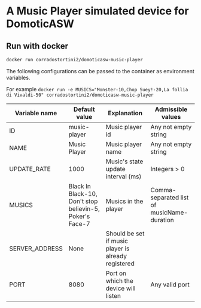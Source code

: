 # A Music Player simulated device for DomoticASW

## Run with docker

```sh
docker run corradostortini2/domoticasw-music-player
```

The following configurations can be passed to the container as environment variables.

For example `docker run -e MUSICS="Monster-10,Chop Suey!-20,La follia di Vivaldi-50" corradostortini2/domoticasw-music-player`


| Variable name  | Default value                                            | Explanation                        | Admissible values                                                    |
|--------------  |----------------------------------------------------------|----------------------------------- |----------------------------------------------------------------------|
| ID             | music-player                                             | Music player id                    | Any not empty string                                                 |
| NAME           | Music Player                                             | Music player name                  | Any not empty string                                                 |
| UPDATE_RATE    | 1000                                                     | Music's state update interval (ms) | Integers > 0                                                        |
| MUSICS         | Black In Black-10, Don't stop believin-5, Poker's Face-7 | Musics in the player               | Comma-separated list of musicName-duration |
| SERVER_ADDRESS | None | Should be set if music player is already registered | |
| PORT         | 8080 | Port on which the device will listen               | Any valid port |